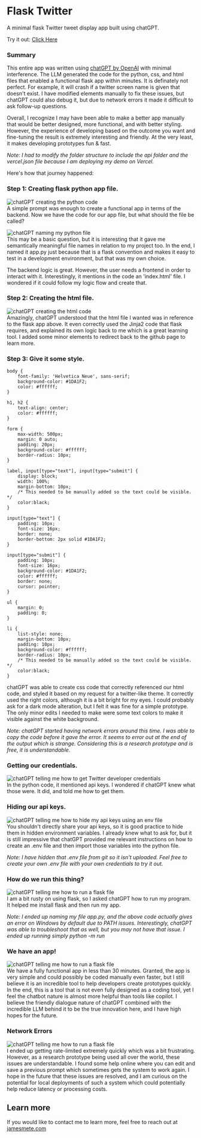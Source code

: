 # Flask Twitter
A minimal flask Twitter tweet display app built using chatGPT.

Try it out: [Click Here](https://tweetviewer.jamesmete.com/)

### Summary

This entire app was written using [chatGPT by OpenAI](https://openai.com/blog/chatgpt/) with minimal interference.
The LLM generated the code for the python, css, and html files that enabled a functional flask app within minutes.
It is definately not perfect. For example, it will crash if a twitter screen name is given that doesn't exist. I have modified elements manually to fix these issues, but chatGPT could also debug it, but due to network errors it made it difficult to ask follow-up questions. 

Overall, I recognize I may have been able to make a better app manually that would be better designed, more functional, and with better styling. However, the experience of developing based on the outcome you want and fine-tuning the result is extremely interesting and friendly. At the very least, it makes developing prototypes fun & fast.

*Note: I had to modify the folder structure to include the api folder and the vercel.json file because I am deploying my demo on Vercel.*

Here's how that journey happened:

### Step 1: Creating flask python app file.
![chatGPT creating the python code](https://raw.githubusercontent.com/Jmete/flask-twitter/main/chatgpt-pictures/create-py.PNG)\
A simple prompt was enough to create a functional app in terms of the backend. Now we have the code for our app file, but what should the file be called?

![chatGPT naming my python file](https://raw.githubusercontent.com/Jmete/flask-twitter/main/chatgpt-pictures/filename-question.PNG)\
This may be a basic question, but it is interesting that it gave me semantically meaningful file names in relation to my project too. In the end, I named it app.py just because that is a flask convention and makes it easy to test in a development environment, but that was my own choice.

The backend logic is great. However, the user needs a frontend in order to interact with it.
Interestingly, it mentions in the code an 'index.html' file. I wondered if it could follow my logic flow and create that.

### Step 2: Creating the html file.
![chatGPT creating the html code](https://raw.githubusercontent.com/Jmete/flask-twitter/main/chatgpt-pictures/create-html.PNG)\
Amazingly, chatGPT understood that the html file I wanted was in reference to the flask app above. It even correctly used the Jinja2 code that flask requires, and explained its own logic back to me which is a great learning tool. I added some minor elements to redirect back to the github page to learn more.

### Step 3: Give it some style.
```
body {
    font-family: 'Helvetica Neue', sans-serif;
    background-color: #1DA1F2;
    color: #ffffff;
}

h1, h2 {
    text-align: center;
    color: #ffffff;
}

form {
    max-width: 500px;
    margin: 0 auto;
    padding: 20px;
    background-color: #ffffff;
    border-radius: 10px;
}

label, input[type="text"], input[type="submit"] {
    display: block;
    width: 100%;
    margin-bottom: 10px;
    /* This needed to be manually added so the text could be visible. */
    color:black;
}

input[type="text"] {
    padding: 10px;
    font-size: 16px;
    border: none;
    border-bottom: 2px solid #1DA1F2;
}

input[type="submit"] {
    padding: 10px;
    font-size: 16px;
    background-color: #1DA1F2;
    color: #ffffff;
    border: none;
    cursor: pointer;
}

ul {
    margin: 0;
    padding: 0;
}

li {
    list-style: none;
    margin-bottom: 10px;
    padding: 10px;
    background-color: #ffffff;
    border-radius: 10px;
    /* This needed to be manually added so the text could be visible. */
    color:black;
}
```

chatGPT was able to create css code that correctly referenced our html code, and styled it based on my request for a twitter-like theme. It correctly used the right colors, although it is a bit bright for my eyes. I could probably ask for a dark mode alteration, but I felt it was fine for a simple prototype. The only minor edits I needed to make were some text colors to make it visible against the white background.

*Note: chatGPT started having network errors around this time. I was able to copy the code before it gave the error. It seems to error out at the end of the output which is strange. Considering this is a research prototype and is free, it is understandable.*

### Getting our credentials.
![chatGPT telling me how to get Twitter developer credentials](https://raw.githubusercontent.com/Jmete/flask-twitter/main/chatgpt-pictures/find-twitter-credentials.PNG)\
In the python code, it mentioned api keys. I wondered if chatGPT knew what those were. It did, and told me how to get them.

### Hiding our api keys.
![chatGPT telling me how to hide my api keys using an env file](https://raw.githubusercontent.com/Jmete/flask-twitter/main/chatgpt-pictures/env-api.PNG)\
You shouldn't directly share your api keys, so it is good practice to hide them in hidden environment variables. I already knew what to ask for, but it is still impressive that chatGPT provided me relevant instructions on how to create an .env file and then import those variables into the python file.

*Note: I have hidden that .env file from git so it isn't uploaded. Feel free to create your own .env file with your own credentials to try it out.*

### How do we run this thing?
![chatGPT telling me how to run a flask file](https://raw.githubusercontent.com/Jmete/flask-twitter/main/chatgpt-pictures/how-to-run-flask.PNG)\
I am a bit rusty on using flask, so I asked chatGPT how to run my program. It helped me install flask and then run my app. 

*Note: I ended up naming my file app.py, and the above code actually gives an error on Windows by default due to PATH issues. Interestingly, chatGPT was able to troubleshoot that as well, but you may not have that issue. I ended up running simply python -m run*

### We have an app!
![chatGPT telling me how to run a flask file](https://raw.githubusercontent.com/Jmete/flask-twitter/main/chatgpt-pictures/tweet-display-app.PNG)\
We have a fully functional app in less than 30 minutes. Granted, the app is very simple and could possibly be coded manually even faster, but I still believe it is an incredible tool to help developers create prototypes quickly. In the end, this is a tool that is not even fully designed as a coding tool, yet I feel the chatbot nature is almost more helpful than tools like copilot. I believe the friendly dialogue nature of chatGPT combined with the incredible LLM behind it to be the true innovation here, and I have high hopes for the future.

### Network Errors
![chatGPT telling me how to run a flask file](https://raw.githubusercontent.com/Jmete/flask-twitter/main/chatgpt-pictures/network-error.PNG)\
I ended up getting rate-limited extremely quickly which was a bit frustrating. However, as a research prototype being used all over the world, these issues are understandable. I found some help online where you can edit and save a previous prompt which sometimes gets the system to work again. I hope in the future that these issues are resolved, and I am curious on the potential for local deployments of such a system which could potentially help reduce latency or processing costs.

## Learn more
If you would like to contact me to learn more, feel free to reach out at [jamesmete.com](jamesmete.com)

